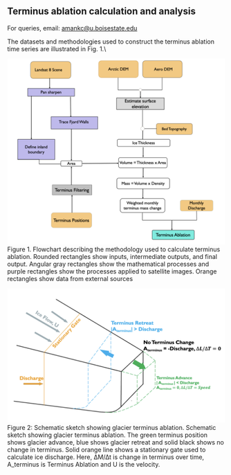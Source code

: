 ## Terminus ablation calculation and analysis

For queries, email: [amankc@u.boisestate.edu](mailto:amankc@u.boisestate.edu)

The datasets and methodologies used to construct the terminus ablation time series are illustrated in Fig. 1.\

![Alt text](Pictures/Updated_Main_flowchart.png)
Figure 1. Flowchart describing the methodology used to calculate terminus ablation. Rounded rectangles show inputs, intermediate outputs,
and final output. Angular gray rectangles show the mathematical processes and purple rectangles show the processes applied to satellite
images. Orange rectangles show data from external sources

![Alt text](Pictures/Frontal_Process.png)
Figure 2: Schematic sketch showing glacier terminus ablation. Schematic sketch showing glacier terminus ablation. The green terminus
position shows glacier advance, blue shows glacier retreat and solid black shows no change in terminus. Solid orange line shows a stationary
gate used to calculate ice discharge. Here, ∆M/∆t is change in terminus over time, A_terminus is Terminus Ablation and U is the velocity.
